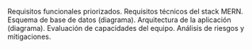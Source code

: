 Requisitos funcionales priorizados.
Requisitos técnicos del stack MERN.
Esquema de base de datos (diagrama).
Arquitectura de la aplicación (diagrama).
Evaluación de capacidades del equipo.
Análisis de riesgos y mitigaciones.
